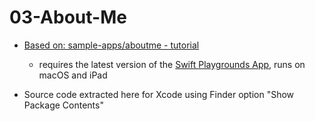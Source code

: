 # 03-About-Me

- [Based on: sample-apps/aboutme - tutorial](https://developer.apple.com/tutorials/sample-apps/aboutme)

  - requires the latest version of the [Swift Playgrounds App](https://apps.apple.com/us/app/swift-playgrounds/id908519492), runs on macOS and iPad

- Source code extracted here for Xcode using Finder option "Show Package Contents"
